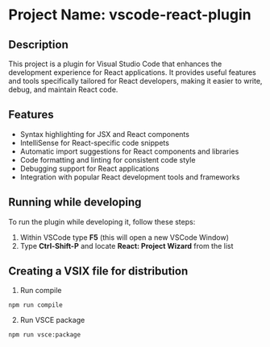 # Project Name: vscode-react-plugin

## Description
This project is a plugin for Visual Studio Code that enhances the development experience for React applications. It provides useful features and tools specifically tailored for React developers, making it easier to write, debug, and maintain React code.

## Features
- Syntax highlighting for JSX and React components
- IntelliSense for React-specific code snippets
- Automatic import suggestions for React components and libraries
- Code formatting and linting for consistent code style
- Debugging support for React applications
- Integration with popular React development tools and frameworks

## Running while developing
To run the plugin while developing it, follow these steps:
1. Within VSCode type **F5** (this will open a new VSCode Window)
2. Type **Ctrl-Shift-P** and locate **React: Project Wizard** from the list

## Creating a VSIX file for distribution
1. Run compile
```
npm run compile
```
2. Run VSCE package
```
npm run vsce:package
```